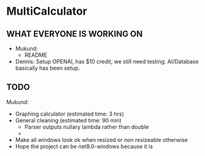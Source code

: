 # MultiCalculator

## WHAT EVERYONE IS WORKING ON
- Mukund:
  - README
- Dennis: Setup OPENAI, has $10 credit, we still need testing. AI/Database basically has been setup.

## TODO
Mukund:

- Graphing calculator (estimated time: 3 hrs)
- General cleaning (estimated time: 90 min)
  - Parser outputs nullary lambda rather than double
  - 
- Make all windows look ok when resized or non resizeable otherwise
- Hope the project can be net8.0-windows because it is
